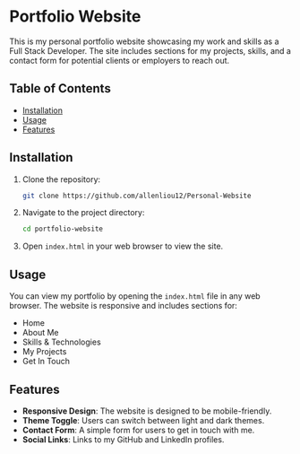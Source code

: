 # Portfolio Website

This is my personal portfolio website showcasing my work and skills as a Full Stack Developer. The site includes sections for my projects, skills, and a contact form for potential clients or employers to reach out.

## Table of Contents

- [Installation](#installation)
- [Usage](#usage)
- [Features](#features)

## Installation

1. Clone the repository:
   ```bash
   git clone https://github.com/allenliou12/Personal-Website
   ```
2. Navigate to the project directory:
   ```bash
   cd portfolio-website
   ```
3. Open `index.html` in your web browser to view the site.

## Usage

You can view my portfolio by opening the `index.html` file in any web browser. The website is responsive and includes sections for:

- Home
- About Me
- Skills & Technologies
- My Projects
- Get In Touch

## Features

- **Responsive Design**: The website is designed to be mobile-friendly.
- **Theme Toggle**: Users can switch between light and dark themes.
- **Contact Form**: A simple form for users to get in touch with me.
- **Social Links**: Links to my GitHub and LinkedIn profiles.
